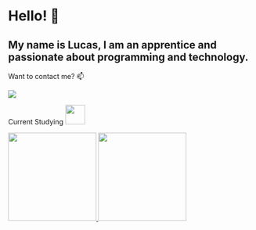# Hello! 👋
## My name is Lucas, I am an apprentice and passionate about programming and technology.

Want to contact me? 📫

<a href="https://www.linkedin.com/in/lucasarman1/" target="_blank"><img loading="lazy" src="https://img.shields.io/badge/-LinkedIn-%230077B5?style=for-the-badge&logo=linkedin&logoColor=white" target="_blank"></a> 


Current Studying
<img loading="lazy" src="https://cdn.jsdelivr.net/gh/devicons/devicon/icons/java/java-original.svg" width="40" height="40"/> 


<div>
<a href="https://github.com/lucasarman">
<img loading="lazy" height="180em" src="https://github-readme-stats.vercel.app/api/top-langs/?username=seu-usuário-aqui&layout=compact&langs_count=7&theme=dracula"/>
<img loading="lazy" height="180em" src="https://github-readme-stats.vercel.app/api?username=seu-usuário-aqui&show_icons=true&theme=dracula&include_all_commits=true&count_private=true"/>
</div>

